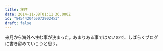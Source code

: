 ```yaml
---
title: 移住
date: 2014-11-08T01:11:36.000Z
id: "8454420450072902451"
draft: false
---
```

来月から海外へ住む事が決まった。あまりある事ではないので、しばらくブログに書き留めていこうと思う。

